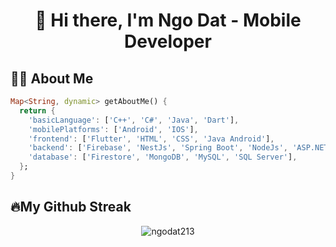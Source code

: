 <h1 align="center">👋 Hi there, I'm Ngo Dat - Mobile Developer</h1>

## 🙋‍♂️ About Me
```Dart
Map<String, dynamic> getAboutMe() {
  return {
    'basicLanguage': ['C++', 'C#', 'Java', 'Dart'],
    'mobilePlatforms': ['Android', 'IOS'],
    'frontend': ['Flutter', 'HTML', 'CSS', 'Java Android'],
    'backend': ['Firebase', 'NestJs', 'Spring Boot', 'NodeJs', 'ASP.NET'],
    'database': ['Firestore', 'MongoDB', 'MySQL', 'SQL Server'],
  };
}
```

<!-- BEGIN YOUTUBE-CARDS -->
<!-- END YOUTUBE-CARDS -->

## 🔥My Github Streak
<p align="center"><img align="center" src="https://github-readme-streak-stats.herokuapp.com/?user=ngodat213&theme=dark" alt="ngodat213" /></p>
